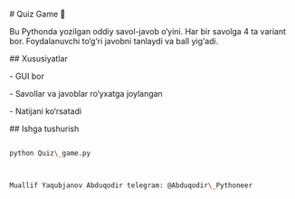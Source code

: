 \# Quiz Game 🎯



Bu Pythonda yozilgan oddiy savol-javob o‘yini. Har bir savolga 4 ta variant bor. Foydalanuvchi to‘g‘ri javobni tanlaydi va ball yig‘adi.



\## Xususiyatlar

\- GUI bor

\- Savollar va javoblar ro‘yxatga joylangan

\- Natijani ko‘rsatadi



\## Ishga tushurish

```bash

python Quiz\_game.py



Muallif Yaqubjanov Abduqodir telegram: @Abduqodir\_Pythoneer

